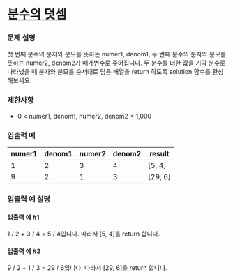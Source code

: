 # [분수의 덧셈](https://school.programmers.co.kr/learn/courses/30/lessons/120808)

### 문제 설명
첫 번째 분수의 분자와 분모를 뜻하는 numer1, denom1, 두 번째 분수의 분자와 분모를 뜻하는 numer2, denom2가 매개변수로 주어집니다. 두 분수를 더한 값을 기약 분수로 나타냈을 때 분자와 분모를 순서대로 담은 배열을 return 하도록 solution 함수를 완성해보세요.

### 제한사항
- 0 < numer1, denom1, numer2, denom2 < 1,000

### 입출력 예
|numer1	|denom1	|numer2	|denom2	|result|
|---|---|---|---|---|
|1	|2	|3	|4	|[5, 4]|
|9	|2	|1	|3	|[29, 6]|

### 입출력 예 설명
#### 입출력 예 #1
1 / 2 + 3 / 4 = 5 / 4입니다. 따라서 [5, 4]를 return 합니다.

#### 입출력 예 #2

9 / 2 + 1 / 3 = 29 / 6입니다. 따라서 [29, 6]을 return 합니다.